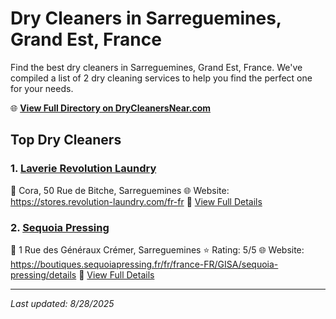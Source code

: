 # Dry Cleaners in Sarreguemines, Grand Est, France

Find the best dry cleaners in Sarreguemines, Grand Est, France. We've compiled a list of 2 dry cleaning services to help you find the perfect one for your needs.

🌐 **[View Full Directory on DryCleanersNear.com](https://drycleanersnear.com/city/France/Grand%20Est/Sarreguemines)**

## Top Dry Cleaners

### 1. [Laverie Revolution Laundry](https://drycleanersnear.com/dryCleaner/68afb8f34e19aac41e8a269e/laverie-revolution-laundry)
📍 Cora, 50 Rue de Bitche, Sarreguemines
🌐 Website: https://stores.revolution-laundry.com/fr-fr
🔗 [View Full Details](https://drycleanersnear.com/dryCleaner/68afb8f34e19aac41e8a269e/laverie-revolution-laundry)

### 2. [Sequoia Pressing](https://drycleanersnear.com/dryCleaner/68afb8f74e19aac41e8a26f2/sequoia-pressing)
📍 1 Rue des Généraux Crémer, Sarreguemines
⭐ Rating: 5/5
🌐 Website: https://boutiques.sequoiapressing.fr/fr/france-FR/GISA/sequoia-pressing/details
🔗 [View Full Details](https://drycleanersnear.com/dryCleaner/68afb8f74e19aac41e8a26f2/sequoia-pressing)


---

*Last updated: 8/28/2025*
